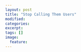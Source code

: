```yaml
---
layout: post
title: "Stop Calling Them Users"
modified:
categories: 
excerpt:
tags: []
image:
  feature:
---
```


